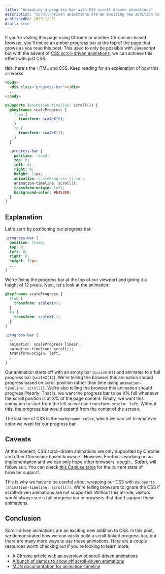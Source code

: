 ```yaml
---
title: "Animating a progress bar with CSS scroll-driven animations"
description: "Scroll-driven animations are an exciting new addition to CSS. In this post, we build a scroll-linked progress bar that fills up as you scroll down the page."
publishedOn: 2023-12-31
draft: true
---
```


If you're visiting this page using Chrome or another Chromium-based browser, you'll notice an amber progress bar at the top of the page that grows as you read this post. This used to only be possible with Javascript but with the advent of [CSS scroll-driven animations](https://developer.mozilla.org/en-US/docs/Web/CSS/CSS_scroll-driven_animations), we can achieve this effect with just CSS.

**tldr:** here's the HTML and CSS. Keep reading for an explanation of how this all works.

```html {2}
<body>
  <div class="progress-bar"></div>
  ...
</body>
```

```css
@supports (animation-timeline: scroll()) {
  @keyframes scaleProgress {
    from {
      transform: scaleX(0);
    }
    to {
      transform: scaleX(1);
    }
  }

  .progress-bar {
    position: fixed;
    top: 0;
    left: 0;
    right: 0;
    height: 12px;
    animation: scaleProgress linear;
    animation-timeline: scroll();
    transform-origin: left;
    background-color: #b45309;
  }
}
```

## Explanation

Let's start by positioning our progress bar:

```css {2-6}
.progress-bar {
  position: fixed;
  top: 0;
  left: 0;
  right: 0;
  height: 12px;
  ...
}
```

We're fixing the progress bar at the top of our viewport and giving it a height of 12 pixels. Next, let's look at the animation:

```css {1-8,12-14}
@keyframes scaleProgress {
  from {
    transform: scaleX(0);
  }
  to {
    transform: scaleX(1);
  }
}

.progress-bar {
  ...
  animation: scaleProgress linear;
  animation-timeline: scroll();
  transform-origin: left;
  ...
}
```

Our animation starts off with an empty bar (`scaleX(0)`) and animates to a full progress bar (`scaleX(1)`). We're telling the browser this animation should progress based on scroll position rather than time using `animation-timeline: scroll()`. We're also telling the browser this animation should progress *linearly*. That is, we want the progress bar to be X% full whenever the scroll position is at X% of the page content. Finally, we want this animation to start from the left so we use `transform-origin: left`. Without this, the progress bar would expand from the center of the screen.

The last line of CSS is the `background-color`, which we can set to whatever color we want for our progress bar.

## Caveats

At the moment, CSS scroll-driven animations are only supported by Chrome and other Chromium-based browsers. However, Firefox is working on an implementation and we can only hope other browsers, *cough... Safari*, will follow suit. You can check [this Caniuse table](https://caniuse.com/mdn-css_properties_scroll-timeline) for the current state of browser support.

This is why we have to be careful about wrapping our CSS with `@supports (animation-timeline: scroll())`. We're telling browsers to ignore the CSS if scroll-driven animations are not supported. Without this at-rule, visitors would always see a full progress bar in browsers that don't support these animations.

## Conclusion

Scroll-driven animations are an exciting new addition to CSS. In this post, we demonstrated how we can easily build a scroll-linked progress bar, but there are many more ways to use these animations. Here are a couple resources worth checking out if you're looking to learn more:

* [A Chrome article with an overview of scroll-driven animations](https://developer.chrome.com/docs/css-ui/scroll-driven-animations)
* [A bunch of demos to show off scroll-driven animations](https://scroll-driven-animations.style/)
* [MDN documentation for animation-timeline](https://developer.mozilla.org/en-US/docs/Web/CSS/animation-timeline)
